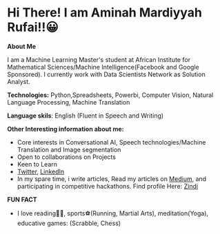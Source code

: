 # Hi There! I am Aminah Mardiyyah Rufai!!😀


**About Me**

 I am a Machine Learning Master's student at African Institute for Mathematical Sciences/Machine Intelligence(Facebook and Google Sponsored). I currently work with Data Scientists Network as Solution Analyst. 
 
__Technologies:__ Python,Spreadsheets, Powerbi, Computer Vision, Natural Language Processing, Machine Translation

__Language skils__: English (Fluent in Speech and Writing)

__Other Interesting information about me:__

* Core interests in Conversational AI, Speech technologies/Machine Translation and Image segmentation
* Open to collaborations on Projects
* Keen to Learn
* [Twitter](http://twitter.com/@diyyah92), [LinkedIn](http://linkedin.com/in/aminah-mardiyyah-rufa-i)
* In my spare time, i write articles, Read my articles on [Medium](http://medium.com/@mardiyyah), and participating in competitive hackathons. Find profile Here: [Zindi](https://zindi.africa/users/Mardiyyah)

__FUN FACT__
* I love reading📘📘, sports⚽(Running, Martial Arts), meditation(Yoga), educative games: (Scrabble, Chess)


